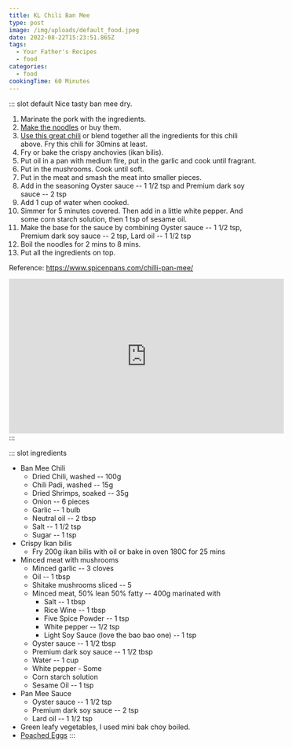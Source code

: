 ```yaml
---
title: KL Chili Ban Mee
type: post
image: /img/uploads/default_food.jpeg
date: 2022-08-22T15:23:51.865Z
tags:
  - Your Father's Recipes
  - food
categories:
  - food
cookingTime: 60 Minutes
---
```

::: slot default
Nice tasty ban mee dry.
<!-- more -->
1. Marinate the pork with the ingredients.
2. [Make the noodles](https://recipes.punggolgp.com/ban-mian-or-hand-sliced-noodles.html) or buy them.
3. [Use this great chili](https://recipes.punggolgp.com/posts/chili-garam.html) or blend together all the ingredients for this chili above. Fry this chili for 30mins at least.
4. Fry or bake the crispy anchovies (ikan bilis).
5. Put oil in a pan with medium fire, put in the garlic and cook until fragrant.
6. Put in the mushrooms. Cook until soft.
7. Put in the meat and smash the meat into smaller pieces.
8. Add in the seasoning Oyster sauce -- 1 1/2 tsp and Premium dark soy sauce -- 2 tsp
9. Add 1 cup of water when cooked.
10. Simmer for 5 minutes covered. Then add in a little white pepper. And some corn starch solution, then 1 tsp of sesame oil.
11. Make the base for the sauce by combining Oyster sauce -- 1 1/2 tsp, Premium dark soy sauce -- 2 tsp, Lard oil -- 1 1/2 tsp
12. Boil the noodles for 2 mins to 8 mins. 
13. Put all the ingredients on top.

Reference: https://www.spicenpans.com/chilli-pan-mee/

<iframe width="560" height="315" src="https://www.youtube.com/embed/gM0ZI3SrOHg" title="YouTube video player" frameborder="0" allow="accelerometer; autoplay; clipboard-write; encrypted-media; gyroscope; picture-in-picture" allowfullscreen></iframe>
:::

::: slot ingredients
- Ban Mee Chili
  - Dried Chili, washed -- 100g
  - Chili Padi, washed -- 15g
  - Dried Shrimps, soaked -- 35g
  - Onion -- 6 pieces
  - Garlic -- 1 bulb
  - Neutral oil -- 2 tbsp
  - Salt -- 1 1/2 tsp
  - Sugar -- 1 tsp
- Crispy Ikan bilis
  - Fry 200g ikan bilis with oil or bake in oven 180C for 25 mins
- Minced meat with mushrooms
  - Minced garlic -- 3 cloves
  - Oil -- 1 tbsp
  - Shitake mushrooms sliced -- 5
  - Minced meat, 50% lean 50% fatty -- 400g marinated with 
    - Salt -- 1 tbsp
    - Rice Wine -- 1 tbsp
    - Five Spice Powder -- 1 tsp
    - White pepper -- 1/2 tsp
    - Light Soy Sauce (love the bao bao one) -- 1 tsp
  - Oyster sauce -- 1 1/2 tbsp
  - Premium dark soy sauce --  1 1/2 tbsp
  - Water -- 1 cup
  - White pepper - Some
  - Corn starch solution 
  - Sesame Oil -- 1 tsp
- Pan Mee Sauce 
  - Oyster sauce -- 1 1/2 tsp
  - Premium dark soy sauce -- 2 tsp
  - Lard oil -- 1 1/2 tsp
- Green leafy vegetables, I used mini bak choy boiled.
- [Poached Eggs](https://recipes.punggolgp.com/posts/poached-eggs.html)
:::